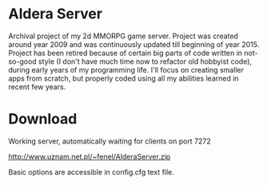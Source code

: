 # Aldera Server
Archival project of my 2d MMORPG game server. Project was created around year 2009 and was continuously updated till beginning of year 2015. Project has been retired because of certain big parts of code written in not-so-good style (I don't have much time now to refactor old hobbyist code), during early years of my programming life. I'll focus on creating smaller apps from scratch, but properly coded using all my abilities learned in recent few years.

# Download
Working server, automatically waiting for clients on port 7272

http://www.uznam.net.pl/~fenel/AlderaServer.zip

Basic options are accessible in config.cfg text file.

